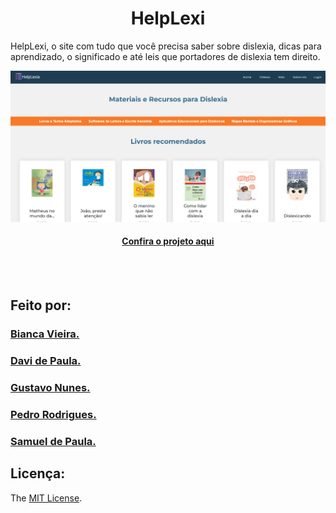 <h1 align="center">
 HelpLexi
</h1>
 
<p align="left">
 HelpLexi, o site com tudo que você precisa saber sobre dislexia, dicas para aprendizado, o significado e até leis que portadores de dislexia tem direito.
</p>
 
![Imagem do projeto finalizado](img_helplexi/img_helplexi/printdosite2.png)
 
<h4 align="center"><a href="https://github.com/GuNunesB/HelpLexi">Confira o projeto aqui</a></h4>

<br>
<br>

<h2 align="left">
 Feito por:
</h2>

<h3><a href="https://github.com/biavsf">Bianca Vieira.</a></h3>
<h3><a href="https://github.com/Askka01">Davi de Paula.</a></h3>
<h3><a href="https://github.com/GuNunesB">Gustavo Nunes.</a></h3>
<h3><a href="https://github.com/Pedrohrk0024">Pedro Rodrigues.</a></h3>
<h3><a href="https://github.com/billgtaes">Samuel de Paula.</a></h3>

<h2 align="left">
 Licença:
</h2>

The [MIT License](./LICENSE).
